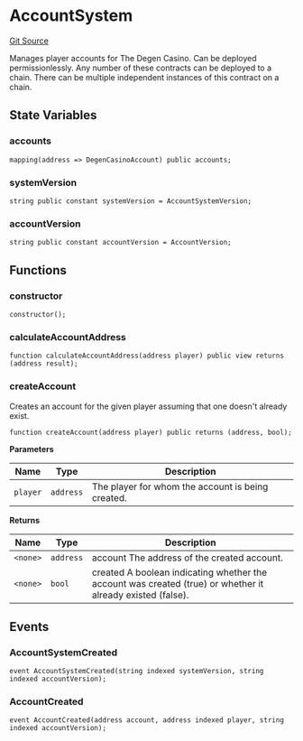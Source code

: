 # AccountSystem
[Git Source](https://github.com/PermissionlessGames/degen-casino/blob/747a9f879e52c48fe525c83a0a51a637e87ccd6e/src/AccountSystem.sol)

Manages player accounts for The Degen Casino. Can be deployed permissionlessly. Any number of these contracts
can be deployed to a chain. There can be multiple independent instances of this contract on a chain.


## State Variables
### accounts

```solidity
mapping(address => DegenCasinoAccount) public accounts;
```


### systemVersion

```solidity
string public constant systemVersion = AccountSystemVersion;
```


### accountVersion

```solidity
string public constant accountVersion = AccountVersion;
```


## Functions
### constructor


```solidity
constructor();
```

### calculateAccountAddress


```solidity
function calculateAccountAddress(address player) public view returns (address result);
```

### createAccount

Creates an account for the given player assuming that one doesn't already exist.


```solidity
function createAccount(address player) public returns (address, bool);
```
**Parameters**

|Name|Type|Description|
|----|----|-----------|
|`player`|`address`|The player for whom the account is being created.|

**Returns**

|Name|Type|Description|
|----|----|-----------|
|`<none>`|`address`|account The address of the created account.|
|`<none>`|`bool`|created A boolean indicating whether the account was created (true) or whether it already existed (false).|


## Events
### AccountSystemCreated

```solidity
event AccountSystemCreated(string indexed systemVersion, string indexed accountVersion);
```

### AccountCreated

```solidity
event AccountCreated(address account, address indexed player, string indexed accountVersion);
```

